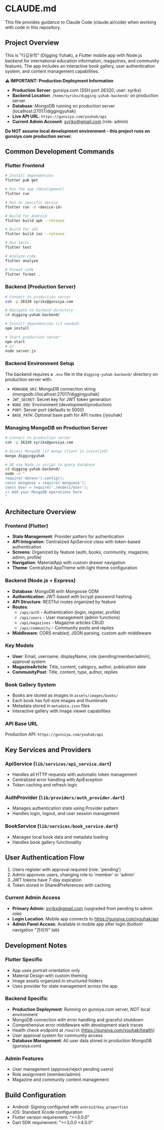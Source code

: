 # CLAUDE.md

This file provides guidance to Claude Code (claude.ai/code) when working with code in this repository.

## Project Overview

This is "디깅유학" (Digging Yuhak), a Flutter mobile app with Node.js backend for international education information, magazines, and community features. The app includes an interactive book gallery, user authentication system, and content management capabilities.

**⚠️ IMPORTANT: Production Deployment Information**
- **Production Server**: gunsiya.com (SSH port 26320, user: syrikx)
- **Backend Location**: `/home/syrikx/digging-yuhak-backend/` on production server
- **Database**: MongoDB running on production server (localhost:27017/diggingyuhak)
- **Live API URL**: `https://gunsiya.com/youhak/api`
- **Current Admin Account**: syrikx@gmail.com (role: admin)

**Do NOT assume local development environment - this project runs on gunsiya.com production server.**

## Common Development Commands

### Flutter Frontend
```bash
# Install dependencies
flutter pub get

# Run the app (development)
flutter run

# Run on specific device
flutter run -d <device-id>

# Build for Android
flutter build apk --release

# Build for iOS
flutter build ios --release

# Run tests
flutter test

# Analyze code
flutter analyze

# Format code
flutter format .
```

### Backend (Production Server)
```bash
# Connect to production server
ssh -p 26320 syrikx@gunsiya.com

# Navigate to backend directory
cd digging-yuhak-backend/

# Install dependencies (if needed)
npm install

# Start production server
npm start
# or
node server.js
```

### Backend Environment Setup
The backend requires a `.env` file in the `digging-yuhak-backend/` directory on production server with:
- `MONGODB_URI`: MongoDB connection string (mongodb://localhost:27017/diggingyuhak)
- `JWT_SECRET`: Secret key for JWT token generation
- `NODE_ENV`: Environment (development/production)
- `PORT`: Server port (defaults to 5000)
- `BASE_PATH`: Optional base path for API routes (/youhak)

### Managing MongoDB on Production Server
```bash
# Connect to production server
ssh -p 26320 syrikx@gunsiya.com

# Access MongoDB (if mongo client is installed)
mongo diggingyuhak

# OR use Node.js script to query database
cd digging-yuhak-backend/
node -e "
require('dotenv').config();
const mongoose = require('mongoose');
const User = require('./models/User');
// Add your MongoDB operations here
"
```

## Architecture Overview

### Frontend (Flutter)
- **State Management**: Provider pattern for authentication
- **API Integration**: Centralized ApiService class with token-based authentication
- **Screens**: Organized by feature (auth, books, community, magazine, admin, profile)
- **Navigation**: MaterialApp with custom drawer navigation
- **Theme**: Centralized AppTheme with light theme configuration

### Backend (Node.js + Express)
- **Database**: MongoDB with Mongoose ODM
- **Authentication**: JWT-based with bcrypt password hashing
- **API Structure**: RESTful routes organized by feature
- **Routes**: 
  - `/api/auth` - Authentication (login, register, profile)
  - `/api/users` - User management (admin functions)
  - `/api/magazines` - Magazine articles CRUD
  - `/api/community` - Community posts and replies
- **Middleware**: CORS enabled, JSON parsing, custom auth middleware

### Key Models
- **User**: Email, username, displayName, role (pending/member/admin), approval system
- **MagazineArticle**: Title, content, category, author, publication date
- **CommunityPost**: Title, content, type, author, replies

### Book Gallery System
- Books are stored as images in `assets/images/books/`
- Each book has full-size images and thumbnails
- Metadata stored in `metadata.json` files
- Interactive gallery with image viewer capabilities

### API Base URL
Production API: `https://gunsiya.com/youhak/api`

## Key Services and Providers

### ApiService (`lib/services/api_service.dart`)
- Handles all HTTP requests with automatic token management
- Centralized error handling with ApiException
- Token caching and refresh logic

### AuthProvider (`lib/providers/auth_provider.dart`)
- Manages authentication state using Provider pattern
- Handles login, logout, and user session management

### BookService (`lib/services/book_service.dart`)
- Manages local book data and metadata loading
- Handles book gallery functionality

## User Authentication Flow
1. Users register with approval required (role: 'pending')
2. Admin approves users, changing role to 'member' or 'admin'
3. JWT tokens have 7-day expiration
4. Token stored in SharedPreferences with caching

### Current Admin Access
- **Primary Admin**: syrikx@gmail.com (upgraded from pending to admin role)
- **Login Location**: Mobile app connects to https://gunsiya.com/youhak/api
- **Admin Panel Access**: Available in mobile app after login (bottom navigation "관리자" tab)

## Development Notes

### Flutter Specific
- App uses portrait orientation only
- Material Design with custom theming
- Image assets organized in structured folders
- Uses provider for state management across the app

### Backend Specific
- **Production Deployment**: Running on gunsiya.com server, NOT local environment
- MongoDB connection with error handling and graceful shutdown
- Comprehensive error middleware with development stack traces
- Health check endpoint at `/health` (https://gunsiya.com/youhak/health)
- User approval system for community access
- **Database Management**: All user data stored in production MongoDB (gunsiya.com)

### Admin Features
- User management (approve/reject pending users)
- Role assignment (member/admin)
- Magazine and community content management

## Build Configuration
- Android: Signing configured with `android/key.properties`
- iOS: Standard Xcode configuration
- Flutter version requirement: ">=3.0.0"
- Dart SDK requirement: ">=3.0.0 <4.0.0"